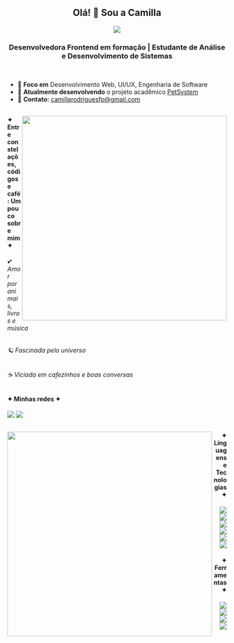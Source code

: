 <h2 align="center"> Olá! 🍄 Sou a Camilla </h2> 

<div align="center">
  <img   src="https://media4.giphy.com/media/v1.Y2lkPTc5MGI3NjExM2Fmc3EzN3JiZzJvczhscGNmaGNjNHF6eWY1bDlxcDIyOGEwaTRqYSZlcD12MV9pbnRlcm5hbF9naWZfYnlfaWQmY3Q9Zw/F99PZtJC8Hxm0/giphy.gif">
</div>

 <h3 align = "center">Desenvolvedora Frontend em formação | Estudante de Análise e Desenvolvimento de Sistemas</h3> 

 <br>

- 🍓 **Foco em** Desenvolvimento Web, UI/UX, Engenharia de Software
- 🍓 **Atualmente desenvolvendo** o projeto acadêmico [PetSystem](https://github.com/PetSystemUnicSul/PetSystem) 
- 🍓 **Contato:** camillarodriguesfp@gmail.com

##
  
  <img align="right" width="470px" src="https://media2.giphy.com/media/v1.Y2lkPTc5MGI3NjExeGF1aXkxcWgyYmNvdzI3OWpxMWl1Z2l4OWpsN3Bwc3ppdnplNHR6aCZlcD12MV9pbnRlcm5hbF9naWZfYnlfaWQmY3Q9Zw/BRN2Xi0MqnjjO/giphy.gif">

  <section align = "left">
  <h4>✦ Entre constelações, códigos e café: Um pouco sobre mim ✦</h4>
  <h6>💕 Amor por animais, livros e música</h6>
  <h6>🪐 Fascinada pelo universo</h6>
  <h6>☕ Viciada em cafezinhos e boas conversas </h6>

  <h4>✦ Minhas redes ✦</h4>
     <a href="https://www.instagram.com/millaarfp" target="_blank"><img src="https://img.shields.io/badge/-Instagram-%23E4405F?style=for-the-badge&logo=instagram&logoColor=white"></a>
    <a href="https://www.linkedin.com/in/camillarodriguesfp" target="_blank"><img src="https://img.shields.io/badge/-LinkedIn-%230077B5?style=for-the-badge&logo=LinkedIn&logoColor=white"></a>
  
  
   
  ##
  
  <img align="left" width="470px" src="https://media4.giphy.com/media/v1.Y2lkPTc5MGI3NjExcjZxa2o4M3R0Y2FvNDhtcTVjdXJodGxhN3QyMmFldm54Z3dhejFndyZlcD12MV9pbnRlcm5hbF9naWZfYnlfaWQmY3Q9Zw/ZYZEFjLzOV3fq/giphy.gif">

  <section align="right">
  <h4>✦ Linguagens e Tecnologias ✦</h4>
  <img src="https://img.shields.io/badge/HTML5-e34c26?style=for-the-badge&logo=html5&logoColor=white">
  <img src="https://img.shields.io/badge/CSS3-1572B6?style=for-the-badge&logo=css3&logoColor=white">
  <img src="https://img.shields.io/badge/JavaScript-f7df1e?style=for-the-badge&logo=javascript&logoColor=black"><br>
  <img src="https://img.shields.io/badge/React-20232A?style=for-the-badge&logo=react&logoColor=61DAFB">
  <img src="https://img.shields.io/badge/Bootstrap-7952B3?style=for-the-badge&logo=bootstrap&logoColor=white"><br>
  <img src="https://img.shields.io/badge/Python-3776AB?style=for-the-badge&logo=python&logoColor=white">

  <h4>✦ Ferramentas ✦</h4>
  <img src="https://img.shields.io/badge/Git-F05032?style=for-the-badge&logo=git&logoColor=white">
  <img src="https://img.shields.io/badge/GitHub-181717?style=for-the-badge&logo=github&logoColor=white">
  <img src="https://img.shields.io/badge/Figma-F24E1E?style=for-the-badge&logo=figma&logoColor=white">
  <img src="https://img.shields.io/badge/VS%20Code-007ACC?style=for-the-badge&logo=visual-studio-code&logoColor=white">
   

